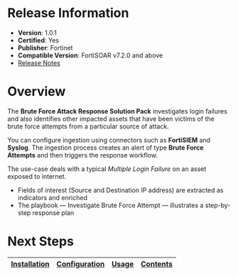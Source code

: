 # Release Information

* **Version**:  1.0.1
* **Certified**: Yes
* **Publisher**: Fortinet
* **Compatible Version**: FortiSOAR v7.2.0 and above
* [Release Notes](https://github.com/fortinet-fortisoar/solution-pack-brute-force-attack-response/blob/release/1.0.1/release_notes.md)

# Overview

The **Brute Force Attack Response Solution Pack** investigates login failures and also identifies other impacted assets that have been victims of the brute force attempts from a particular source of attack.

You can configure ingestion using connectors such as **FortiSIEM** and **Syslog**. The ingestion process creates an alert of type **Brute Force Attempts** and then triggers the response workflow.

The use-case deals with a typical *Multiple Login Failure* on an asset exposed to internet.

* Fields of interest (Source and Destination IP address) are extracted as indicators and enriched
* The playbook &mdash; Investigate Brute Force Attempt &mdash; illustrates a step-by-step response plan

# Next Steps

| [Installation](https://github.com/fortinet-fortisoar/solution-pack-brute-force-attack-response/tree/release/1.0.1/docs/setup.md#installation) | [Configuration](https://github.com/fortinet-fortisoar/solution-pack-brute-force-attack-response/tree/release/1.0.1/docs/setup.md#configuration) | [Usage](https://github.com/fortinet-fortisoar/solution-pack-brute-force-attack-response/tree/release/1.0.1/docs/usage.md) | [Contents](https://github.com/fortinet-fortisoar/solution-pack-brute-force-attack-response/tree/release/1.0.1/docs/contents.md) |
|--------------------------------------------|----------------------------------------------|------------------------|------------------------------|
